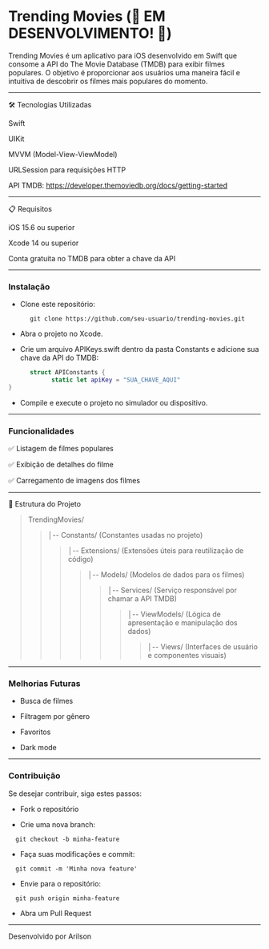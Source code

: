 # Trending Movies (🚧 EM DESENVOLVIMENTO! 🚧)

Trending Movies é um aplicativo para iOS desenvolvido em Swift que consome a API do The Movie Database (TMDB) para exibir filmes populares. O objetivo é proporcionar aos usuários uma maneira fácil e intuitiva de descobrir os filmes mais populares do momento.

---

🛠 Tecnologias Utilizadas

Swift

UIKit

MVVM (Model-View-ViewModel)

URLSession para requisições HTTP

API TMDB: https://developer.themoviedb.org/docs/getting-started

---

📋 Requisitos

iOS 15.6 ou superior

Xcode 14 ou superior

Conta gratuita no TMDB para obter a chave da API

---


### Instalação

- Clone este repositório:

```
      git clone https://github.com/seu-usuario/trending-movies.git
```

- Abra o projeto no Xcode.

- Crie um arquivo APIKeys.swift dentro da pasta Constants e adicione sua chave da API do TMDB:

```swift
      struct APIConstants {
            static let apiKey = "SUA_CHAVE_AQUI"
}
```

- Compile e execute o projeto no simulador ou dispositivo.

---

### Funcionalidades

✅ Listagem de filmes populares

✅ Exibição de detalhes do filme

✅ Carregamento de imagens dos filmes

---

📂 Estrutura do Projeto

> TrendingMovies/
> > │-- Constants/ (Constantes usadas no projeto)
> > > │-- Extensions/ (Extensões úteis para reutilização de código)
> > > > │-- Models/ (Modelos de dados para os filmes)
> > > > > │-- Services/ (Serviço responsável por chamar a API TMDB)
> > > > > > │-- ViewModels/ (Lógica de apresentação e manipulação dos dados)
> > > > > > > │-- Views/ (Interfaces de usuário e componentes visuais)

---

### Melhorias Futuras 

- Busca de filmes

- Filtragem por gênero

- Favoritos

- Dark mode

---

### Contribuição

Se desejar contribuir, siga estes passos:

- Fork o repositório

- Crie uma nova branch: 
```
  git checkout -b minha-feature
```

- Faça suas modificações e commit: 
```
  git commit -m 'Minha nova feature'
```

- Envie para o repositório: 
```
  git push origin minha-feature
```

- Abra um Pull Request

---

Desenvolvido por Arilson
